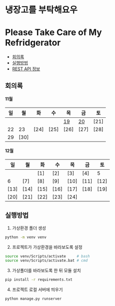# 냉장고를 부탁해요우
# Please Take Care of My Refridgerator

- [회의록](#회의록)
- [실행방법](#실행방법)
- [REST API 정보](#document/rest-api.md)



## 회의록

#### 11월

| 일 | 월 | 화 | 수 | 목 | 금 | 토 |
| --- | --- | --- | --- | --- | --- | --- |
|  |  |  |  | [19](document/meeting.md#NOV19) | [20](document/meeting.md#NOV20) | [21] |
| 22 | 23 | [24] | [25] | [26] | [27] | [28] |
| 29 | [30] |



#### 12월

| 일 | 월 | 화 | 수 | 목 | 금 | 토 |
| --- | --- | --- | --- | --- | --- | --- |
|  |  | [1] | [2] | [3] | [4] | 5 |
| 6 | [7] | [8] | [9] | [10] | [11]| [12] |
| [13] | [14] | [15] | [16] | [17] | [18] | [19] |
| [20] | [21] | [22] | [23] | [24] |  |  |




## 실행방법

1. 가상환경 폴더 생성
```bash
python -m venv venv
```

2. 프로젝트가 가상환경을 바라보도록 설정

```bash
source venv/Scripts/activate     # bash
source venv/Scripts/activate.bat # cmd
```

3. 가상폴더를 바라보도록 한 뒤 모듈 설치
```bash
pip install -r requirements.txt
```


4. 프로젝트 로컬 서버에 띄우기
```bash
python manage.py runserver
```


